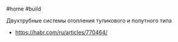 #home #build

Двухтрубные системы отопления тупикового и попутного типа
- https://habr.com/ru/articles/770464/